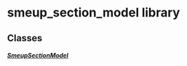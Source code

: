 


# smeup_section_model library











## Classes

##### [SmeupSectionModel](../smeup_models_widgets_smeup_section_model/SmeupSectionModel-class.md)



 















